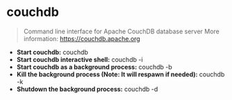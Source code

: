 # couchdb
> Command line interface for Apache CouchDB database server
> More information: <https://couchdb.apache.org>
- **Start couchdb:**
couchdb
- **Start couchdb interactive shell:**
couchdb -i
- **Start couchdb as a background process:**
couchdb -b
- **Kill the background process (Note: It will respawn if needed):**
couchdb -k
- **Shutdown the background process:**
couchdb -d

